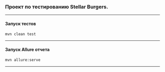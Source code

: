 ### Проект по тестированию Stellar Burgers.

---

#### Запуск тестов
```sh
mvn clean test
```

---

#### Запуск Allure отчета
```sh
mvn allure:serve
```

---
